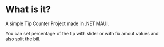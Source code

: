 # What is it?
A simple Tip Counter Project made in .NET MAUI. 

You can set percentage of the tip with slider or with fix amout values and also split the bill.


